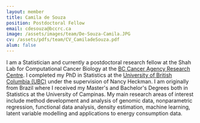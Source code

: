 ```yaml
---
layout: member
title: Camila de Souza
position: Postdoctoral Fellow
email: cdesouza@bccrc.ca
image: /assets/images/team/De-Souza-Camila.JPG
cv: /assets/pdfs/team/CV_CamiladeSouza.pdf
alum: false
---
```


I am a Statistician and currently a postdoctoral research fellow at the Shah Lab for Computational Cancer Biology at the [BC Cancer Agency Research Centre](www.bccrc.ca). I completed my PhD in Statistics at the [University of British Columbia (UBC)](https://www.stat.ubc.ca/) under the supervision of Nancy Heckman. I am originally from Brazil where I received my Master's and Bachelor's Degrees both in Statistics at the University of Campinas. My main research areas of interest include method development and analysis of  genomic data, nonparametric regression, functional data analysis, density estimation, machine learning, latent variable modelling and applications to energy consumption data.

